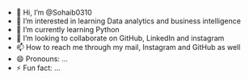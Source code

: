 - 👋 Hi, I’m @Sohaib0310
- 👀 I’m interested in learning Data analytics and business intelligence
- 🌱 I’m currently learning Python
- 💞️ I’m looking to collaborate on GitHub, LinkedIn and instagram
- 📫 How to reach me through my mail, Instagram and GitHub as well
- 😄 Pronouns: ...
- ⚡ Fun fact: ...

<!---
Sohaib0310/Sohaib0310 is a ✨ special ✨ repository because its `README.md` (this file) appears on your GitHub profile.
You can click the Preview link to take a look at your changes.
--->
